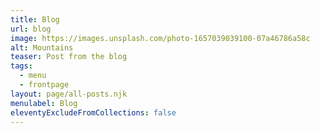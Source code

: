 ```yaml
---
title: Blog
url: blog
image: https://images.unsplash.com/photo-1657039039100-07a46786a58c
alt: Mountains
teaser: Post from the blog
tags:
  - menu
  - frontpage
layout: page/all-posts.njk
menulabel: Blog
eleventyExcludeFromCollections: false
---
```

